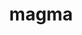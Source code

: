 ---
title: "magma"
layout: cache
categories: [package, v0.18.1]
meta: {"versions": ["2.6.2"], "compilers": ["gcc@=7.5.0"], "oss": ["ubuntu18.04"], "platforms": ["linux"], "targets": ["x86_64"], "stacks": ["e4s", "root"], "num_specs": 1, "num_specs_by_stack": {"root": 1, "e4s": 1}}
spec_details: [{"hash": "s63itgegkgcrua6ayxxv3psviigkdqcu", "compiler": "gcc@=7.5.0", "versions": ["2.6.2"], "os": "ubuntu18.04", "platform": "linux", "target": "x86_64", "variants": ["build_type=RelWithDebInfo", "+cuda", "cuda_arch=70", "+fortran", "~ipo", "~rocm", "+shared"], "stacks": ["root", "e4s"], "size": "-", "tarball": "https://binaries.spack.io/releases/v0.18.1/build_cache/linux-ubuntu18.04-x86_64/gcc-7.5.0/magma-2.6.2/linux-ubuntu18.04-x86_64-gcc-7.5.0-magma-2.6.2-s63itgegkgcrua6ayxxv3psviigkdqcu.spack"}]
---